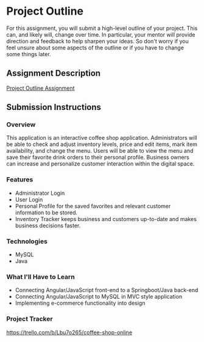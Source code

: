 # Project Outline
For this assignment, you will submit a high-level outline of your project. 
This can, and likely will, change over time. In particular, your mentor 
will provide direction and feedback to help sharpen your ideas. So don't 
worry if you feel unsure about some aspects of the outline or if you have 
to change some things later.

## Assignment Description
[Project Outline Assignment](https://education.launchcode.org/liftoff/modules/assignments/project-outline)

## Submission Instructions

### Overview

This application is an interactive coffee shop application. 
Administrators will be able to check and adjust inventory levels, 
price and edit items, mark item availability, and change the menu. 
Users will be able to view the menu and save their favorite drink orders 
to their personal profile. Business owners can increase and personalize customer 
interaction within the digital space.

### Features

* Administrator Login
* User Login
* Personal Profile for the saved favorites and relevant customer information to be stored.
* Inventory Tracker keeps business and customers up-to-date and makes business decisions faster.

### Technologies

* MySQL
* Java

### What I'll Have to Learn

* Connecting Angular/JavaScript front-end to a Springboot/Java back-end
* Connecting Angular/JavaScript to MySQL in MVC style application
* Implementing e-commerce functionality into design

### Project Tracker

https://trello.com/b/Lbu7o265/coffee-shop-online
